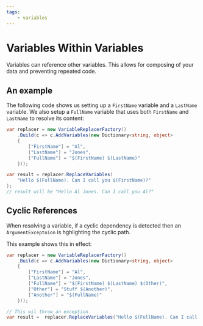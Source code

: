 ```yaml
---
tags:
    - variables
---
```

# Variables Within Variables

Variables can reference other variables. This allows for composing of
your data and preventing repeated code.

## An example

The following code shows us setting up a `FirstName` variable and a `LastName` variable.
We also setup a `FullName` variable that uses both `FirstName` and `LastName` to resolve its
content:

```csharp { data-fiddle="DA3Lku" }
var replacer = new VariableReplacerFactory()
    .Build(c => c.AddVariables(new Dictionary<string, object>
    {
        ["FirstName"] = "Al",
        ["LastName"] = "Jones",
        ["FullName"] = "$(FirstName) $(LastName)"
    }));

var result = replacer.ReplaceVariables(
    "Hello $(FullName). Can I call you $(FirstName)?"
);
// result will be "Hello Al Jones. Can I call you Al?"
```

## Cyclic References

When resolving a variable, if a cyclic dependency is detected then
an `ArgumentExceptoion` is hghlighting the cyclic path.

This example shows this in effect:

```csharp { data-fiddle="UtvWiS" }
var replacer = new VariableReplacerFactory()
    .Build(c => c.AddVariables(new Dictionary<string, object>
    {
        ["FirstName"] = "Al",
        ["LastName"] = "Jones",
        ["FullName"] = "$(FirstName) $(LastName) $(Other)",
        ["Other"] = "Stuff $(Another)",
        ["Another"] = "$(FullName)"
    }));

// This wil throw an exception
var result =  replacer.ReplaceVariables("Hello $(FullName). Can I call you $(FirstName)?");
```